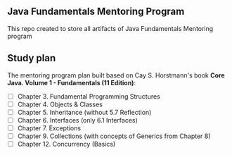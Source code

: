 ## Java Fundamentals Mentoring Program

This repo created to store all artifacts of Java Fundamentals Mentoring program

## Study plan

The mentoring program plan built based on Cay S. Horstmann's book **Core Java. Volume 1 - Fundamentals (11 Edition)**:
 - [ ]  Chapter 3. Fundamental Programming Structures
 - [ ]  Chapter 4. Objects & Classes
 - [ ]  Chapter 5. Inheritance (without 5.7 Reflection)
 - [ ]  Chapter 6. Interfaces (only 6.1 Interfaces)
 - [ ]  Chapter 7. Exceptions
 - [ ]  Chapter 9. Collections (with concepts of Generics from Chapter 8)
 - [ ]  Chapter 12. Concurrency (Basics)
